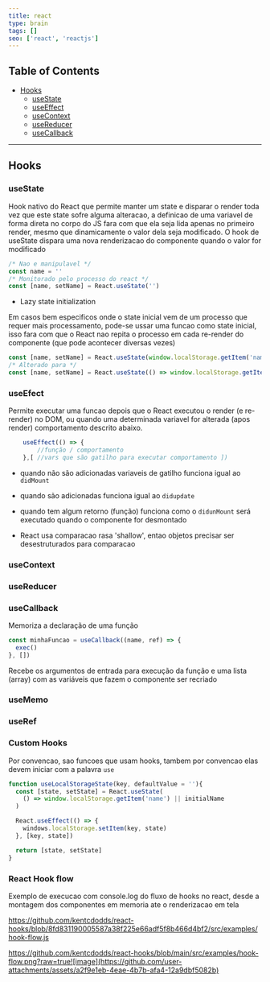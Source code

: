 ```yaml
---
title: react
type: brain
tags: []
seo: ['react', 'reactjs']
---
```


## Table of Contents

- [Hooks](#hooks)
  - [useState](#usestate)
  - [useEffect](#useeffect)
  - [useContext](#useContext)
  - [useReducer](#useReducer)
  - [useCallback](#useCallback)

<a name="hooks"></a>

<hr>

## Hooks

<a name="usestate"></a>

### useState

Hook nativo do React que permite manter um state e disparar o render toda vez que este state sofre alguma alteracao, a definicao de uma variavel de forma direta no corpo do JS fara com que ela seja lida apenas no primeiro render, mesmo que dinamicamente o valor dela seja modificado. O hook de useState dispara uma nova renderizacao do componente quando o valor for modificado


```javascript
/* Nao e manipulavel */
const name = ''
/* Monitorado pelo processo do react */
const [name, setName] = React.useState('')
```

- Lazy state initialization

Em casos bem especificos onde o state inicial vem de um processo que requer mais processamento, pode-se ussar uma funcao como state inicial, isso fara com que o React nao repita o processo em cada re-render do componente (que pode acontecer diversas vezes) 

```javascript
const [name, setName] = React.useState(window.localStorage.getItem('name') || initialName)
/* Alterado para */
const [name, setName] = React.useState(() => window.localStorage.getItem('name') || initialName)
```


<a name="useeffect"></a>

### useEfect

Permite executar uma funcao depois que o React executou o render (e re-render) no DOM, ou quando uma determinada variavel for alterada (apos render) comportamento descrito abaixo.
  

```javascript
    useEffect(() => {
        //função / comportamento
    },[ //vars que são gatilho para executar comportamento ])
```

- quando não são adicionadas variaveis de gatilho funciona igual ao `didMount`

- quando são adicionadas funciona igual ao `didupdate`

- quando tem algum retorno (função) funciona como o `didunMount` será executado quando o componente for desmontado

- React usa comparacao rasa 'shallow', entao objetos precisar ser desestruturados para comparacao  

<p class="contentDottedDivider"></p>

<a name="usecontext"></a>

### useContext

<p class="contentDottedDivider"></p>

<a name="usereducer"></a>

### useReducer

<p class="contentDottedDivider"></p>

<a name="usecallback"></a>

### useCallback

Memoriza a declaração de uma função

```javascript
const minhaFuncao = useCallback((name, ref) => {
  exec()
}, [])
```

Recebe os argumentos de entrada para execução da função e uma lista (array) com as variáveis que fazem o componente ser recriado

<p class="contentDottedDivider"></p>

<a name="usememo"></a>

### useMemo

<p class="contentDottedDivider"></p>

<a name="useref"></a>

### useRef


<a name="customhooks"></a>

### Custom Hooks

Por convencao, sao funcoes que usam hooks, tambem por convencao elas devem iniciar com a palavra `use` 

```javascript
function useLocalStorageState(key, defaultValue = ''){
  const [state, setState] = React.useState(
    () => window.localStorage.getItem('name') || initialName
  )

  React.useEffect(() => {
    windows.localStorage.setItem(key, state)
  }, [key, state])

  return [state, setState]
}
```

### React Hook flow

Exemplo de execucao com console.log do fluxo de hooks no react, desde a montagem dos componentes em memoria ate o renderizacao em tela 

https://github.com/kentcdodds/react-hooks/blob/8fd831190005587a38f225e66adf5f8b466d4bf2/src/examples/hook-flow.js

https://github.com/kentcdodds/react-hooks/blob/main/src/examples/hook-flow.png?raw=true![image](https://github.com/user-attachments/assets/a2f9e1eb-4eae-4b7b-afa4-12a9dbf5082b)

